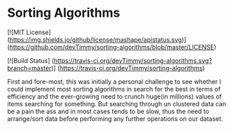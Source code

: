 # Sorting Algorithms

[![MIT License]
(https://img.shields.io/github/license/mashape/apistatus.svg)]
(https://github.com/devTimmy/sorting-algorithms/blob/master/LICENSE)

[![Build Status]
(https://travis-ci.org/devTimmy/sorting-algorithms.svg?branch=master)]
(https://travis-ci.org/devTimmy/sorting-algorithms)

First and fore-most, this was initially a personal challenge to see whether I could implement most sorting algorithms in search for the best in terms of efficiency
and the ever-growing need to crunch huge(in millions) values of items searching
for something. But searching through un clustered data can be a pain the ass and in
most cases tends to be slow, thus the need to arrange/sort data before performing
any further operations on our dataset.
